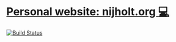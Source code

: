 # [Personal website: nijholt.org :computer:](http://www.nijholt.org/)

[![Build Status](https://travis-ci.org/basnijholt/nijholt.org.svg?branch=master)](https://travis-ci.org/basnijholt/nijholt.org)
